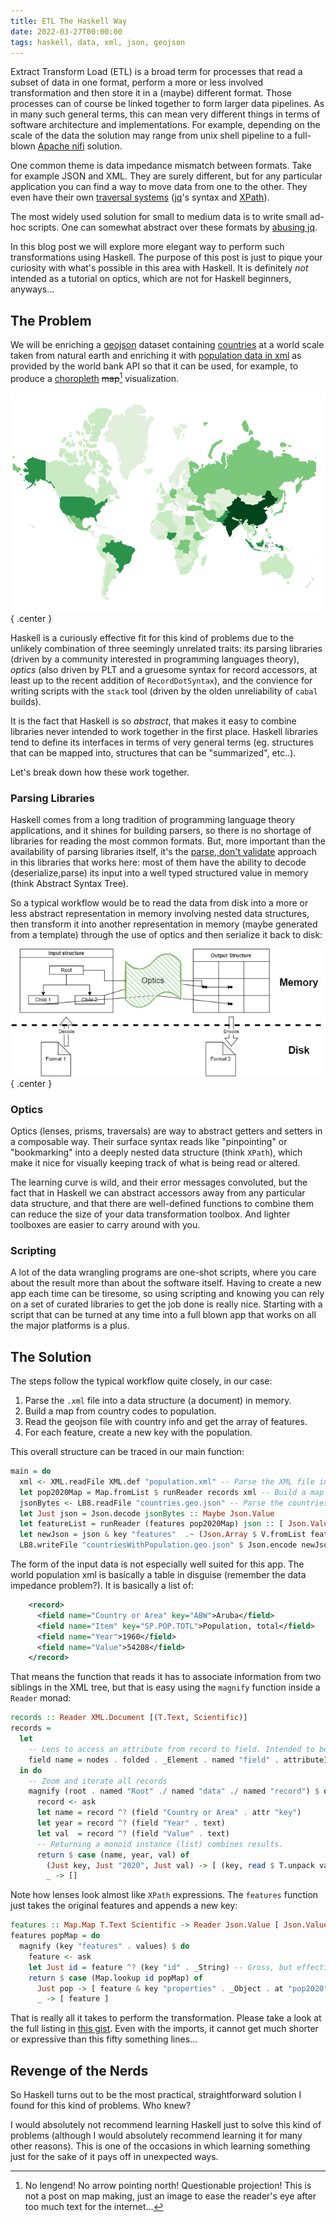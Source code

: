 ```yaml
---
title: ETL The Haskell Way
date: 2022-03-27T00:00:00
tags: haskell, data, xml, json, geojson
---
```


Extract Transform Load (ETL) is a broad term for processes that read a subset
of data in one format, perform a more or less involved transformation and
then store it in a (maybe) different format. Those processes can of course be
linked together to form larger data pipelines. As in many such general terms,
this can mean very different things in terms of software architecture and
implementations. For example, depending on the scale of the data the solution
may range from unix shell pipeline to a full-blown [Apache
nifi](https://nifi.apache.org/) solution.

One common theme is data impedance mismatch between formats. Take for example
JSON and XML. They are surely different, but for any
particular application you can find a way to move data from one to the other.
They even have their own [traversal
systems](https://chrispenner.ca/posts/traversal-systems)
([jq](https://stedolan.github.io/jq/)'s syntax and
[XPath](https://developer.mozilla.org/en-US/docs/Web/XPath)).

The most widely used solution for small to medium data is to write small ad-hoc
scripts. One can somewhat abstract over these formats by [abusing
jq](https://blog.lazy-evaluation.net/posts/linux/jq-xq-yq.html).

In this blog post we will explore more elegant way to perform such
transformations using Haskell. The purpose of this post is just to pique your
curiosity with what's possible in this area with Haskell. It is definitely *not*
intended as a tutorial on optics, which are not for Haskell beginners, anyways... 

## The Problem

We will be enriching a [geojson](https://datatracker.ietf.org/doc/html/rfc7946)
dataset containing [countries](static/countries.geo.json) at a world scale taken
from natural earth and enriching it with [population data in
xml](static/population.xml) as provided by the world bank API so that it can be
used, for example, to produce a [choropleth]() ~~map~~[^map] visualization.

![&nbsp;](/images/worldpop.png "this is not a map"){ .center }

Haskell is a curiously effective fit for this kind of problems due to the
unlikely combination of three seemingly unrelated traits: its parsing libraries
(driven by a community interested in programming languages theory), *optics*
(also driven by PLT and a gruesome syntax for record accessors, at least up to the recent
addition of `RecordDotSyntax`), and the convience for writing scripts with the `stack`
tool (driven by the olden unreliability of `cabal` builds). 

It is the fact that Haskell is so _abstract_, that makes it easy to combine libraries
never intended to work together in the first place. Haskell libraries tend to
define its interfaces in terms of very general terms (eg. structures that can be
mapped into, structures that can be "summarized", etc..).

Let's break down how these work together.

### Parsing Libraries

Haskell comes from a long tradition of programming language theory applications,
and it shines for building parsers, so there is no shortage of libraries for
reading the most common formats. But, more important
than the availability of parsing libraries itself, it's the [parse, don't
validate](https://lexi-lambda.github.io/blog/2019/11/05/parse-don-t-validate/)
approach in this libraries that works here: most of them have the ability to decode
(deserialize,parse) its input into a well typed structured value in memory
(think Abstract Syntax Tree).

So a typical workflow would be to read the data from disk into a more or less
abstract representation in memory involving nested data structures, then
transform it into another representation in memory (maybe generated from a
template) through the use of optics and then serialize it back to disk:

![&nbsp;](/images/haskell_lens_workflow.png "Haskell lens workflow"){ .center }

### Optics

Optics (lenses, prisms, traversals) are way to abstract getters and setters in a
composable way. Their surface syntax reads like "pinpointing" or
"bookmarking" into a deeply nested data structure (think `XPath`), which make it
nice for visually keeping track of what is being read or altered.

The learning curve is wild, and their error messages convoluted, but the fact
that in Haskell we can abstract accessors away from any particular data
structure, and that there are well-defined functions to combine them can reduce
the size of your data transformation toolbox. And lighter toolboxes are easier
to carry around with you.

### Scripting

A lot of the data wrangling programs are one-shot scripts, where you care about
the result more than about the software itself. Having to create a new app each
time can be tiresome, so using scripting and knowing you can rely on a set of
curated libraries to get the job done is really nice. Starting with a script
that can be turned at any time into a full blown app that works on all the major
platforms is a plus.

## The Solution

The steps follow the typical workflow quite closely, in our case:

1. Parse the `.xml` file into a data structure (a document) in memory.
2. Build a map from country codes to population.
3. Read the geojson file with country info and get the array of features.
4. For each feature, create a new key with the population.

This overall structure can be traced in our main function:

```haskell
main = do
  xml <- XML.readFile XML.def "population.xml" -- Parse the XML file into a memory document
  let pop2020Map = Map.fromList $ runReader records xml -- Build a map Country -> Population
  jsonBytes <- LB8.readFile "countries.geo.json" -- Parse the countries geojson into memory
  let Just json = Json.decode jsonBytes :: Maybe Json.Value
  let featureList = runReader (features pop2020Map) json :: [ Json.Value ] -- Get features with new population key
  let newJson = json & key "features"  .~ (Json.Array $ V.fromList featureList) -- Update the original Json
  LB8.writeFile "countriesWithPopulation.geo.json" $ Json.encode newJson -- Write back to disk

```

The form of the input data is not especially well suited for this app. The world
population xml is basically a table in disguise (remember the data impedance
problem?). It is basically a list of:

```xml
    <record>
      <field name="Country or Area" key="ABW">Aruba</field>
      <field name="Item" key="SP.POP.TOTL">Population, total</field>
      <field name="Year">1960</field>
      <field name="Value">54208</field>
    </record>
```

That means the function that reads it has to associate information from two
siblings in the XML tree, but that is easy using the `magnify` function inside a
`Reader` monad:

```haskell
records :: Reader XML.Document [(T.Text, Scientific)]
records =
  let
    -- Lens to access an attribute from record to field. Intended to be composed.
    field name = nodes . folded . _Element . named "field" . attributeIs "name" name
  in do
    -- Zoom and iterate all records
    magnify (root . named "Root" ./ named "data" ./ named "record") $ do
      record <- ask
      let name = record ^? (field "Country or Area" . attr "key")
      let year = record ^? (field "Year" . text)
      let val  = record ^? (field "Value" . text)
      -- Returning a monoid instance (list) combines results.
      return $ case (name, year, val) of
        (Just key, Just "2020", Just val) -> [ (key, read $ T.unpack val) ]
        _ -> []
```

Note how lenses look almost like `XPath` expressions. The `features` function
just takes the original features and appends a new key:

```haskell
features :: Map.Map T.Text Scientific -> Reader Json.Value [ Json.Value ]
features popMap = do
  magnify (key "features" . values) $ do
    feature <- ask
    let Just id = feature ^? (key "id" . _String) -- Gross, but effective
    return $ case (Map.lookup id popMap) of
      Just pop -> [ feature & key "properties" . _Object . at "pop2020" ?~  Json.Number pop ]
      _ -> [ feature ]
```

That is really all it takes to perform the transformation. Please take a look at the
full listing in [this
gist](https://gist.github.com/7cb4fd07bc8689f5c3bccb58b2e239ae#file-etl-hs).
Even with the imports, it cannot get much shorter or expressive than
this fifty something lines...

## Revenge of the Nerds

So Haskell turns out to be the most practical, straightforward solution I
found for this kind of problems. Who knew?

I would absolutely not recommend learning Haskell just to
solve this kind of problems (although I would absolutely recommend learning it
for many other reasons). This is one of the occasions in which learning
something just for the sake of it pays off in unexpected ways. 

[^map]: No lengend! No arrow pointing north! Questionable projection! This is
    not a post on map making, just an image to ease the reader's eye after too
    much text for the internet...
